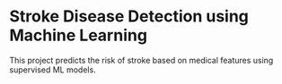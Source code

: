 # Stroke Disease Detection using Machine Learning

This project predicts the risk of stroke based on medical features using supervised ML models.
